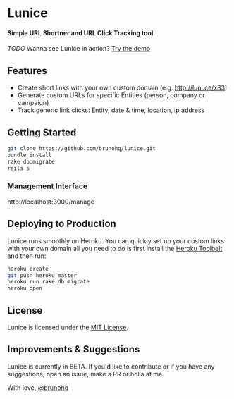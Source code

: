 # Lunice
#### Simple URL Shortner and URL Click Tracking tool

*TODO* Wanna see Lunice in action? [Try the demo](https://github.com/brunohq/lunice)

## Features
- Create short links with your own custom domain (e.g. http://luni.ce/x83)
- Generate custom URLs for specific Entities (person, company or campaign)
- Track generic link clicks: Entity, date & time, location, ip address

## Getting Started

```bash
git clone https://github.com/brunohq/lunice.git
bundle install
rake db:migrate
rails s
```

### Management Interface

http://localhost:3000/manage

## Deploying to Production

Lunice runs smoothly on Heroku. You can quickly set up your custom links with your own domain all you need to do is first install the [Heroku Toolbelt](https://toolbelt.heroku.com) and then run:

```bash
heroku create
git push heroku master
heroku run rake db:migrate
heroku open
```

## License

Lunice is licensed under the [MIT License](https://tldrlegal.com/license/mit-license).

## Improvements & Suggestions

Lunice is currently in BETA. If you'd like to contribute or if you have any suggestions, open an issue, make a PR or holla at me.

With love, 
[@brunohq](http://twitter.com/brunohq)
